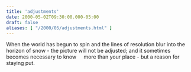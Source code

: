 ```yaml
---
title: 'adjustments'
date: 2000-05-02T09:30:00.000-05:00
draft: false
aliases: [ "/2000/05/adjustments.html" ]
---
```


When the world has begun to spin
and the lines of resolution blur into the horizon of snow -
the picture will not be adjusted;
and it sometimes becomes necessary to know
    more than your place -
but a reason for staying put.
